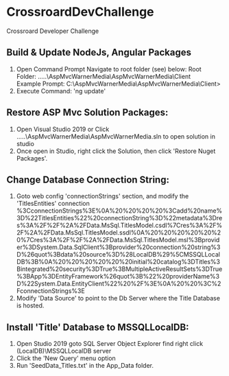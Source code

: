 # CrossroardDevChallenge
Crossroard Developer Challenge


Build & Update NodeJs, Angular Packages
---------------------------------
1. Open Command Prompt Navigate to root folder (see) below:
  Root Folder: .....\AspMvcWarnerMedia\AspMvcWarnerMedia\Client\
  Example Prompt: C:\AspMvcWarnerMedia\AspMvcWarnerMedia\Client\>
2. Execute Command: 'ng update'


Restore ASP Mvc Solution Packages:
---------------------------------
1. Open Visual Studio 2019 or Click .....\AspMvcWarnerMedia\AspMvcWarnerMedia.sln to open solution in studio
2. Once open in Studio, right click the Solution, then click 'Restore Nuget Packages'.



Change Database Connection String:
---------------------------------
1. Goto web config 'connectionStrings' section, and modify the 'TitlesEntities' connection
  %3CconnectionStrings%3E%0A%20%20%20%20%3Cadd%20name%3D%22TitlesEntities%22%20connectionString%3D%22metadata%3Dres%3A%2F%2F%2A%2FData.MsSql.TitlesModel.csdl%7Cres%3A%2F%2F%2A%2FData.MsSql.TitlesModel.ssdl%0A%20%20%20%20%20%20%7Cres%3A%2F%2F%2A%2FData.MsSql.TitlesModel.msl%3Bprovider%3DSystem.Data.SqlClient%3Bprovider%20connection%20string%3D%26quot%3Bdata%20source%3D%28LocalDB%29%5CMSSQLLocalDB%3B%0A%20%20%20%20%20%20initial%20catalog%3DTitles%3Bintegrated%20security%3DTrue%3BMultipleActiveResultSets%3DTrue%3BApp%3DEntityFramework%26quot%3B%22%20providerName%3D%22System.Data.EntityClient%22%20%2F%3E%0A%20%20%3C%2FconnectionStrings%3E
2. Modify 'Data Source' to point to the Db Server where the Title Database is hosted.



Install 'Title' Database to MSSQLLocalDB:
---------------------------------
1. Open Studio 2019 goto SQL Server Object Explorer find right click (LocalDB)\MSSQLLocalDB server
2. Click the 'New Query' menu option
3. Run 'SeedData_Titles.txt' in the App_Data folder.

